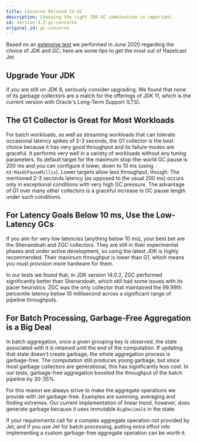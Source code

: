 ```yaml
---
title: Concerns Related to GC
description: Choosing the right JDK-GC combination is important.
id: version-4.2-gc-concerns
original_id: gc-concerns
---
```


Based on an [extensive test](/blog/2020/06/09/jdk-gc-benchmarks-part1)
we performed in June 2020 regarding the choice of JDK and GC, here are
some tips to get the most out of Hazelcast Jet.

## Upgrade Your JDK

If you are still on JDK 8, seriously consider upgrading. We found that
none of its garbage collectors are a match for the offerings of JDK 11,
which is the current version with Oracle's Long-Term Support (LTS).

## The G1 Collector is Great for Most Workloads

For batch workloads, as well as streaming workloads that can tolerate
occasional latency spikes of 2-3 seconds, the G1 collector is the best
choice because it has very good throughput and its failure modes are
graceful. It performs very well in a variety of workloads without any
tuning parameters. Its default target for the maximum stop-the-world GC
pause is 200 ms and you can configure it lower, down to 10 ms (using
`-XX:MaxGCPauseMillis`). Lower targets allow less throughput, though.
The mentioned 2-3 seconds latency (as opposed to the usual 200 ms)
occurs only in exceptional conditions with very high GC pressure. The
advantage of G1 over many other collectors is a graceful increase in
GC pause length under such conditions.

## For Latency Goals Below 10 ms, Use the Low-Latency GCs

If you aim for very low latencies (anything below 10 ms), your best bet
are the Shenandoah and ZGC collectors. They are still in their
experimental phases and under active development, so using the latest
JDK is highly recommended. Their maximum throughput is lower than G1,
which means you must provision more hardware for them.

In our tests we found that, in JDK version 14.0.2, ZGC performed
significantly better than Shenandoah, which still had some issues with
its pacer heuristics. ZGC was the only collector that maintained the
99.99th percentile latency below 10 millisecond across a significant
range of pipeline throughputs.

## For Batch Processing, Garbage-Free Aggregation is a Big Deal

In batch aggregation, once a given grouping key is observed, the state
associated with it is retained until the end of the computation. If
updating that state doesn't create garbage, the whole aggregation
process is garbage-free. The computation still produces young garbage,
but since most garbage collectors are generational, this has
significantly less cost. In our tests, garbage-free aggregation boosted
the throughput of the batch pipeline by 30-35%.

For this reason we always strive to make the aggregate operations we
provide with Jet garbage-free. Examples are summing, averaging and
finding extremes. Our current implementation of linear trend, however,
does generate garbage because it uses immutable `BigDecimal`s in the
state.

If your requirements call for a complex aggregate operation not provided
by Jet, and if you use Jet for batch processing, putting extra effort
into implementing a custom garbage-free aggregate operation can be
worth it.
